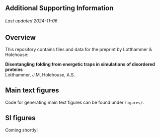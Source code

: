 ## Additional Supporting Information
###### Last updated 2024-11-06

## Overview
This repository contains files and data for the preprint by Lotthammer & Holehouse:


**Disentangling folding from energetic traps in simulations of disordered proteins**<br>
Lotthammer, J.M, Holehouse, A.S.

## Main text figures
Code for generating main text figures can be found under `figures/`.


## SI figures
Coming shortly!

